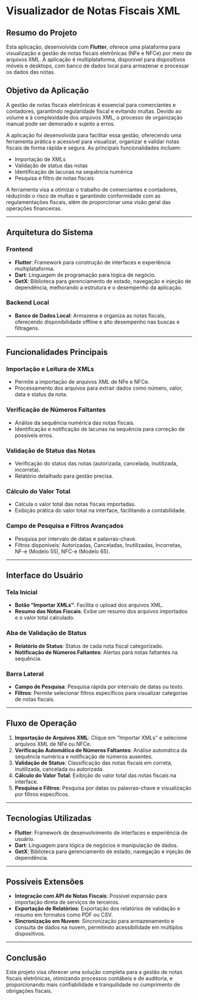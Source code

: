 
# Visualizador de Notas Fiscais XML

## Resumo do Projeto
Esta aplicação, desenvolvida com **Flutter**, oferece uma plataforma para visualização e gestão de notas fiscais eletrônicas (NFe e NFCe) por meio de arquivos XML. A aplicação é multiplataforma, disponível para dispositivos móveis e desktops, com banco de dados local para armazenar e processar os dados das notas.

## Objetivo da Aplicação
A gestão de notas fiscais eletrônicas é essencial para comerciantes e contadores, garantindo regularidade fiscal e evitando multas. Devido ao volume e à complexidade dos arquivos XML, o processo de organização manual pode ser demorado e sujeito a erros.

A aplicação foi desenvolvida para facilitar essa gestão, oferecendo uma ferramenta prática e acessível para visualizar, organizar e validar notas fiscais de forma rápida e segura. As principais funcionalidades incluem:
- Importação de XMLs
- Validação de status das notas
- Identificação de lacunas na sequência numérica
- Pesquisa e filtro de notas fiscais

A ferramenta visa a otimizar o trabalho de comerciantes e contadores, reduzindo o risco de multas e garantindo conformidade com as regulamentações fiscais, além de proporcionar uma visão geral das operações financeiras.

---

## Arquitetura do Sistema

### Frontend
- **Flutter**: Framework para construção de interfaces e experiência multiplataforma.
- **Dart**: Linguagem de programação para lógica de negócio.
- **GetX**: Biblioteca para gerenciamento de estado, navegação e injeção de dependência, melhorando a estrutura e o desempenho da aplicação.

### Backend Local
- **Banco de Dados Local**: Armazena e organiza as notas fiscais, oferecendo disponibilidade offline e alto desempenho nas buscas e filtragens.

---

## Funcionalidades Principais

### Importação e Leitura de XMLs
- Permite a importação de arquivos XML de NFe e NFCe.
- Processamento dos arquivos para extrair dados como número, valor, data e status da nota.

### Verificação de Números Faltantes
- Análise da sequência numérica das notas fiscais.
- Identificação e notificação de lacunas na sequência para correção de possíveis erros.

### Validação de Status das Notas
- Verificação do status das notas (autorizada, cancelada, inutilizada, incorreta).
- Relatório detalhado para gestão precisa.

### Cálculo do Valor Total
- Calcula o valor total das notas fiscais importadas.
- Exibição prática do valor total na interface, facilitando a contabilidade.

### Campo de Pesquisa e Filtros Avançados
- Pesquisa por intervalo de datas e palavras-chave.
- Filtros disponíveis: Autorizadas, Canceladas, Inutilizadas, Incorretas, NF-e (Modelo 55), NFC-e (Modelo 65).

---

## Interface do Usuário

### Tela Inicial
- **Botão “Importar XMLs”**: Facilita o upload dos arquivos XML.
- **Resumo das Notas Fiscais**: Exibe um resumo dos arquivos importados e o valor total calculado.

### Aba de Validação de Status
- **Relatório de Status**: Status de cada nota fiscal categorizado.
- **Notificação de Números Faltantes**: Alertas para notas faltantes na sequência.

### Barra Lateral
- **Campo de Pesquisa**: Pesquisa rápida por intervalo de datas ou texto.
- **Filtros**: Permite selecionar filtros específicos para visualizar categorias de notas fiscais.

---

## Fluxo de Operação

1. **Importação de Arquivos XML**: Clique em "Importar XMLs" e selecione arquivos XML de NFe ou NFCe.
2. **Verificação Automática de Números Faltantes**: Análise automática da sequência numérica e notificação de números ausentes.
3. **Validação de Status**: Classificação das notas fiscais em correta, inutilizada, cancelada ou autorizada.
4. **Cálculo do Valor Total**: Exibição do valor total das notas fiscais na interface.
5. **Pesquisa e Filtros**: Pesquisa por datas ou palavras-chave e visualização por filtros específicos.

---

## Tecnologias Utilizadas

- **Flutter**: Framework de desenvolvimento de interfaces e experiência de usuário.
- **Dart**: Linguagem para lógica de negócios e manipulação de dados.
- **GetX**: Biblioteca para gerenciamento de estado, navegação e injeção de dependência.

---

## Possíveis Extensões

- **Integração com API de Notas Fiscais**: Possível expansão para importação direta de serviços de terceiros.
- **Exportação de Relatórios**: Exportação dos relatórios de validação e resumo em formatos como PDF ou CSV.
- **Sincronização em Nuvem**: Sincronização para armazenamento e consulta de dados na nuvem, permitindo acessibilidade em múltiplos dispositivos.

---

## Conclusão
Este projeto visa oferecer uma solução completa para a gestão de notas fiscais eletrônicas, otimizando processos contábeis e de auditoria, e proporcionando mais confiabilidade e tranquilidade no cumprimento de obrigações fiscais.
